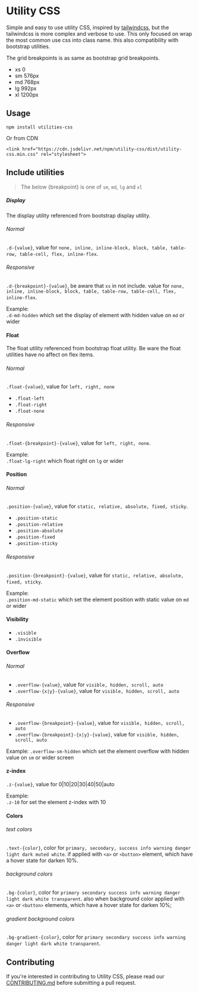 # Utility CSS

Simple and easy to use utility CSS, inspired by [tailwindcss](https://github.com/tailwindcss/tailwindcss), but the tailwindcss is more complex and verbose to use. This only focused on wrap the most common use css into class name. this also compatibility with bootstrap utilities.  

The grid breakpoints is as same as bootstrap grid breakpoints. 
+ xs 0
+ sm 576px
+ md 768px
+ lg 992px
+ xl 1200px

## Usage
```
npm install utilities-css
```
Or from CDN
```
<link href="https://cdn.jsdelivr.net/npm/utility-css/dist/utility-css.min.css" rel="stylesheet">
```

## Include utilities

> The below {breakpoint} is one of `sm`, `md`, `lg` and `xl`

##### Display
The display utility referenced from bootstrap display utility. 

###### Normal
`.d-{value}`, value for `none, inline, inline-block, block, table, table-row, table-cell, flex, inline-flex`.

###### Responsive
`.d-{breakpoint}-{value}`,  be aware that `xs` in not include. value for `none, inline, inline-block, block, table, table-row, table-cell, flex, inline-flex`.

Example:  
`.d-md-hidden` which set the display of element with hidden value on `md` or wider


#### Float
The float utility referenced from bootstrap float utility. Be ware the float utilities have no affect on flex items.  

###### Normal
`.float-{value}`, value for `left, right, none`
+ `.float-left`
+ `.float-right`
+ `.float-none`

###### Responsive
`.float-{breakpoint}-{value}`, value for `left, right, none`.

Example:  
`.float-lg-right` which float right on `lg` or wider


#### Position
###### Normal
`.position-{value}`, value for `static, relative, absolute, fixed, sticky`.
+ `.position-static`
+ `.position-relative`
+ `.position-absolute`
+ `.position-fixed`
+ `.position-sticky`

###### Responsive
`.position-{breakpoint}-{value}`, value for `static, relative, absolute, fixed, sticky`.

Example:  
`.position-md-static` which set the element position with static value on `md` or wider


#### Visibility
+ `.visible`
+ `.invisible`


#### Overflow

###### Normal
+ `.overflow-{value}`, value for `visible, hidden, scroll, auto`
+ `.overflow-{x|y}-{value}`, value for `visible, hidden, scroll, auto`

###### Responsive
+ `.overflow-{breakpoint}-{value}`, value for `visible, hidden, scroll, auto`
+ `.overflow-{breakpoint}-{x|y}-{value}`, value for `visible, hidden, scroll, auto`

Example:
`.overflow-sm-hidden` which set the element overflow with hidden value on `sm` or wider screen


#### z-index
`.z-{value}`, value for 0|10|20|30|40|50|auto  

Example:  
`.z-10` for set the element z-index with 10 

#### Colors
###### text colors
`.text-{color}`, color for `primary, secondary, success info warning danger light dark muted white`. if applied with `<a>` or `<button>` element, which have a hover state for darken 10%.  

###### background colors
`.bg-{color}`, color for `primary secondary success info warning danger light dark white transparent`. also when background color applied with `<a>` or `<button>` elements, which have a hover state for darken 10%;

###### gradient background colors
`.bg-gradient-{color}`, color for `primary secondary success info warning danger light dark white transparent`.

## Contributing
If you're interested in contributing to Utility CSS, please read our [CONTRIBUTING.md](https://github.com/buuug7/utility-css/blob/master/CONTRIBUTING.md) before submitting a pull request.  